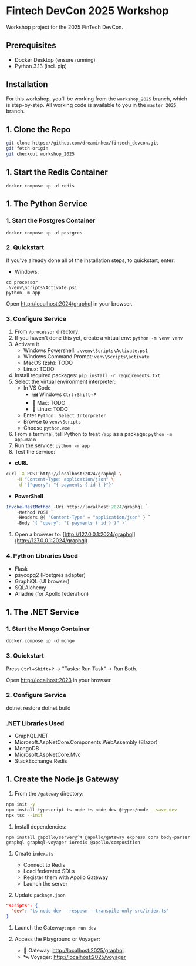 # Fintech DevCon 2025 Workshop

Workshop project for the 2025 FinTech DevCon.

## Prerequisites

- Docker Desktop (ensure running)
- Python 3.13 (incl. pip)

## Installation

For this workshop, you'll be working from the `workshop_2025` branch, which is step-by-step. All working code is available to you in the `master_2025` branch.

## 1. Clone the Repo

```bash
git clone https://github.com/dreaminhex/fintech_devcon.git
git fetch origin
git checkout workshop_2025
```

## 1. Start the Redis Container

```shell
docker compose up -d redis
```

## 1. The Python Service

### 1. Start the Postgres Container

```shell
docker compose up -d postgres
```

### 2. Quickstart

If you've already done all of the installation steps, to quickstart, enter:

- Windows:

```shell
cd processor 
.\venv\Scripts\Activate.ps1
python -m app
```

Open [http://localhost:2024/graphql](http://localhost:2024/graphql) in your browser.

### 3. Configure Service

1. From `/processor` directory:
1. If you haven't done this yet, create a virtual env: `python -m venv venv`
1. Activate it
    - Windows Powershell: `.\venv\Scripts\Activate.ps1`
    - Windows Command Prompt: `venv\Scripts\activate`
    - MacOS (zsh): TODO
    - Linux: TODO
1. Install required packages: `pip install -r requirements.txt`
1. Select the virtual environment interpreter:
    - In VS Code
        - 🖼️ Windows `Ctrl`+`Shift`+`P`
        - 🍎 Mac: TODO
        - 🐧 Linux: TODO
    - Enter `Python: Select Interpreter`
    - Browse to `venv\Scripts`
    - Choose `python.exe`
1. From a terminal, tell Python to treat `/app` as a package: `python -m app.main`
1. Run the service: `python -m app`
1. Test the service:

- **cURL**

```bash
curl -X POST http://localhost:2024/graphql \
    -H "Content-Type: application/json" \
    -d '{"query": "{ payments { id } }"}'
```

- **PowerShell**

```powershell
Invoke-RestMethod -Uri http://localhost:2024/graphql `
    -Method POST `
    -Headers @{ "Content-Type" = "application/json" } `
    -Body '{ "query": "{ payments { id } }" }'
```

1. Open a browser to: [http://127.0.0.1:2024/graphql](http://127.0.0.1:2024/graphql)

### 4. Python Libraries Used

- Flask
- psycopg2 (Postgres adapter)
- GraphiQL (UI browser)
- SQLAlchemy
- Ariadne (for Apollo federation)

## 1. The .NET Service

### 1. Start the Mongo Container

```shell
docker compose up -d mongo
```

### 3. Quickstart

Press `Ctrl`+`Shift`+`P` → "Tasks: Run Task" → Run Both.

Open [http://localhost:2023](http://localhost:2023) in your browser.

### 2. Configure Service

dotnet restore
dotnet build

### .NET Libraries Used

- GraphQL.NET
- Microsoft.AspNetCore.Components.WebAssembly (Blazor)
- MongoDB
- Microsoft.AspNetCore.Mvc
- StackExchange.Redis

## 1. Create the Node.js Gateway

1. From the `/gateway` directory:

```bash
npm init -y
npm install typescript ts-node ts-node-dev @types/node --save-dev
npx tsc --init
```

1. Install dependencies:

`npm install @apollo/server@^4 @apollo/gateway express cors body-parser graphql graphql-voyager ioredis @apollo/composition`

1. Create `index.ts`
    - Connect to Redis
    - Load federated SDLs
    - Register them with Apollo Gateway
    - Launch the server

1. Update `package.json`

```json
"scripts": {
  "dev": "ts-node-dev --respawn --transpile-only src/index.ts"
}
```

1. Launch the Gateway: `npm run dev`

1. Access the Playground or Voyager:
    - 🚀 Gateway: [http://localhost:2025/graphql](http://localhost:2025/graphql)
    - 🛰 Voyager: [http://localhost:2025/voyager]([http://localhost:2025/voyager)
